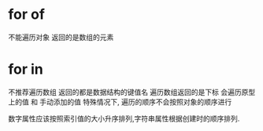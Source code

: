 # for of
不能遍历对象
返回的是数组的元素

# for in
不推荐遍历数组
返回的都是数据结构的键值名
遍历数组返回的是下标
会遍历原型上的值 和 手动添加的值
特殊情况下, 遍历的顺序不会按照对象的顺序进行
<!-- 因为遵从ECMAScript规范导致 -->
数字属性应该按照索引值的大小升序排列,字符串属性根据创建时的顺序排列.
